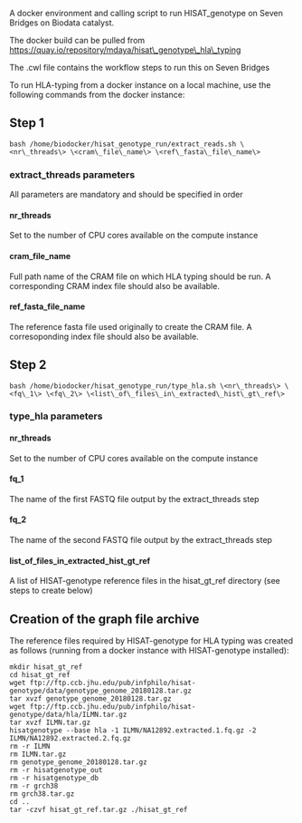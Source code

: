 A docker environment and calling script to run HISAT\_genotype on Seven Bridges on Biodata catalyst.

The docker build can be pulled from https://quay.io/repository/mdaya/hisat\_genotype\_hla\_typing

The .cwl file contains the workflow steps to run this on Seven Bridges

To run HLA-typing from a docker instance on a local machine, use the following commands from the docker instance:

## Step 1

```
bash /home/biodocker/hisat_genotype_run/extract_reads.sh \<nr\_threads\> \<cram\_file\_name\> \<ref\_fasta\_file\_name\> 
```

### extract_threads parameters

All parameters are mandatory and should be specified in order

#### nr_threads

Set to the number of CPU cores available on the compute instance

#### cram_file_name

Full path name of the CRAM file on which HLA typing should be run. A corresponding CRAM index file should also be available.

#### ref_fasta_file_name

The reference fasta file used originally to create the CRAM file. A corresoponding index file should also be available.


## Step 2

```
bash /home/biodocker/hisat_genotype_run/type_hla.sh \<nr\_threads\> \<fq\_1\> \<fq\_2\> \<list\_of\_files\_in\_extracted\_hist\_gt\_ref\>
```

### type_hla parameters

#### nr_threads

Set to the number of CPU cores available on the compute instance

#### fq_1

The name of the first FASTQ file output by the extract\_threads step

#### fq_2

The name of the second FASTQ file output by the extract\_threads step

#### list_of_files_in_extracted_hist_gt_ref

A list of HISAT-genotype reference files in the hisat\_gt\_ref directory (see
steps to create below)

## Creation of the graph file archive

The reference files required by HISAT-genotype for HLA typing was created as
follows (running from a docker instance with HISAT-genotype installed):

```
mkdir hisat_gt_ref
cd hisat_gt_ref
wget ftp://ftp.ccb.jhu.edu/pub/infphilo/hisat-genotype/data/genotype_genome_20180128.tar.gz
tar xvzf genotype_genome_20180128.tar.gz
wget ftp://ftp.ccb.jhu.edu/pub/infphilo/hisat-genotype/data/hla/ILMN.tar.gz
tar xvzf ILMN.tar.gz
hisatgenotype --base hla -1 ILMN/NA12892.extracted.1.fq.gz -2 ILMN/NA12892.extracted.2.fq.gz
rm -r ILMN
rm ILMN.tar.gz
rm genotype_genome_20180128.tar.gz
rm -r hisatgenotype_out
rm -r hisatgenotype_db
rm -r grch38
rm grch38.tar.gz
cd ..
tar -czvf hisat_gt_ref.tar.gz ./hisat_gt_ref
```
